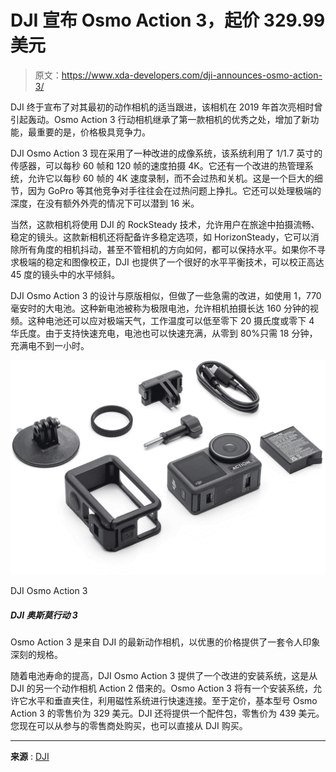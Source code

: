 # DJI 宣布 Osmo Action 3，起价 329.99 美元

> 原文：<https://www.xda-developers.com/dji-announces-osmo-action-3/>

DJI 终于宣布了对其最初的动作相机的适当跟进，该相机在 2019 年首次亮相时曾引起轰动。Osmo Action 3 行动相机继承了第一款相机的优秀之处，增加了新功能，最重要的是，价格极具竞争力。

DJI Osmo Action 3 现在采用了一种改进的成像系统，该系统利用了 1/1.7 英寸的传感器，可以每秒 60 帧和 120 帧的速度拍摄 4K。它还有一个改进的热管理系统，允许它以每秒 60 帧的 4K 速度录制，而不会过热和关机。这是一个巨大的细节，因为 GoPro 等其他竞争对手往往会在过热问题上挣扎。它还可以处理极端的深度，在没有额外外壳的情况下可以潜到 16 米。

当然，这款相机将使用 DJI 的 RockSteady 技术，允许用户在旅途中拍摄流畅、稳定的镜头。这款新相机还将配备许多稳定选项，如 HorizonSteady，它可以消除所有角度的相机抖动，甚至不管相机的方向如何，都可以保持水平。如果你不寻求极端的稳定和图像校正，DJI 也提供了一个很好的水平平衡技术，可以校正高达 45 度的镜头中的水平倾斜。

DJI Osmo Action 3 的设计与原版相似，但做了一些急需的改进，如使用 1，770 毫安时的大电池。这种新电池被称为极限电池，允许相机拍摄长达 160 分钟的视频。这种电池还可以应对极端天气，工作温度可以低至零下 20 摄氏度或零下 4 华氏度。由于支持快速充电，电池也可以快速充满，从零到 80%只需 18 分钟，充满电不到一小时。

 <picture>![The Osmo Action 3 is the latest action camera from DJI, offering an impressive set of specifications for a great price. ](img/e50e55be5541a7e570b0ab5a0a8b72ab.png)</picture> 

DJI Osmo Action 3

##### DJI 奥斯莫行动 3

Osmo Action 3 是来自 DJI 的最新动作相机，以优惠的价格提供了一套令人印象深刻的规格。

随着电池寿命的提高，DJI Osmo Action 3 提供了一个改进的安装系统，这是从 DJI 的另一个动作相机 Action 2 借来的。Osmo Action 3 将有一个安装系统，允许它水平和垂直夹住，利用磁性系统进行快速连接。至于定价，基本型号 Osmo Action 3 的零售价为 329 美元。DJI 还将提供一个配件包，零售价为 439 美元。您现在可以从参与的零售商处购买，也可以直接从 DJI 购买。

* * *

**来源** : [DJI](https://www.dji.com/newsroom/news/dji-unleashes-osmo-action-3-to-capture-moments-beyond-the-edge)